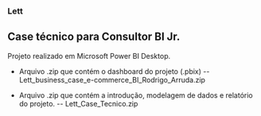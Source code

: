 ### Lett
## Case técnico para Consultor BI Jr.

Projeto realizado em Microsoft Power BI Desktop.

- Arquivo .zip que contém o dashboard do projeto (.pbix)
-- Lett_business_case_e-commerce_BI_Rodrigo_Arruda.zip

- Arquivo .zip que contém a introdução, modelagem de dados e relatório do projeto.
-- Lett_Case_Tecnico.zip
